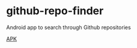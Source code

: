 # github-repo-finder
Android app to search through Github repositories

[APK](https://yadi.sk/d/zI9_JUwM3a6nq6)
